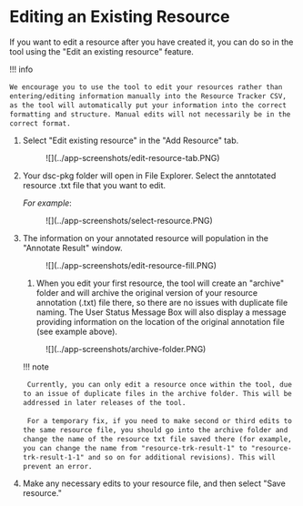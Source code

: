 # Editing an Existing Resource

If you want to edit a resource after you have created it, you can do so in the tool using the "Edit an existing resource" feature.

!!! info

    We encourage you to use the tool to edit your resources rather than entering/editing information manually into the Resource Tracker CSV, as the tool will automatically put your information into the correct formatting and structure. Manual edits will not necessarily be in the correct format.

1. Select "Edit existing resource" in the "Add Resource" tab.

    <figure markdown>
        ![](../app-screenshots/edit-resource-tab.PNG)
        <figcaption></figcaption>
    </figure>  

2. Your dsc-pkg folder will open in File Explorer. Select the anntotated resource .txt file that you want to edit.

    *For example*:
    <figure markdown>
        ![](../app-screenshots/select-resource.PNG)
        <figcaption></figcaption>
    </figure>  

3. The information on your annotated resource will population in the "Annotate Result" window.

    <figure markdown>
        ![](../app-screenshots/edit-resource-fill.PNG)
        <figcaption></figcaption>
    </figure> 

    1. When you edit your first resource, the tool will create an "archive" folder and will archive the original version of your resource annotation (.txt) file there, so there are no issues with duplicate file naming. The User Status Message Box will also display a message providing information on the location of the original annotation file (see example above).

    <figure markdown>
        ![](../app-screenshots/archive-folder.PNG)
        <figcaption></figcaption>
    </figure> 

    !!! note

        Currently, you can only edit a resource once within the tool, due to an issue of duplicate files in the archive folder. This will be addressed in later releases of the tool. 
        
        For a temporary fix, if you need to make second or third edits to the same resource file, you should go into the archive folder and change the name of the resource txt file saved there (for example, you can change the name from "resource-trk-result-1" to "resource-trk-result-1-1" and so on for additional revisions). This will prevent an error.

4. Make any necessary edits to your resource file, and then select "Save resource."
